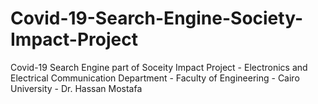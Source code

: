 # Covid-19-Search-Engine-Society-Impact-Project
Covid-19 Search Engine part of Soceity Impact Project - Electronics and Electrical Communication Department - Faculty of Engineering - Cairo University - Dr. Hassan Mostafa
